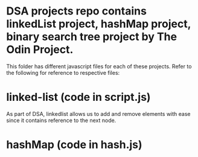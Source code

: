 # DSA projects repo contains linkedList project, hashMap project, binary search tree project by The Odin Project.

This folder has different javascript files for each of these projects.
Refer to the following for reference to respective files:

# linked-list (code in script.js)

As part of DSA, linkedlist allows us to add and remove elements with ease since it contains reference to the next node.

# hashMap (code in hash.js)



